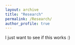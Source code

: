 ```yaml
---
layout: archive
title: "Research"
permalink: /Research/
author_profile: true
---
```


I just want to see if this works :) 
